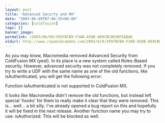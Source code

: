 ```yaml
---
layout: post
title: "Advanced Securty and MX"
date: "2003-06-09T07:06:35+06:00"
categories: [coldfusion]
tags: []
banner_image: 
permalink: /2003/06/09/395FBCB9-F3AB-A50B-869CBC0830FEABAE
oldurl: http://www.raymondcamden.com/2003/6/9/395FBCB9-F3AB-A50B-869CBC0830FEABAE
---
```


As you may know, Macromedia removed Advanced Security from ColdFusion MX (yea!). In its place is a new system called Roles-Based security. However, advanced security was not completely removed. If you try to write a UDF with the same name as one of the old functions, like isAuthenticated, you will get the following error:

Function isAuthenticated is not supported in ColdFusion MX.  

It looks like Macromedia didn't remove the old functions, but instead left special 'hooks' for them to really make it clear that they were removed. This is... well... a bit silly. I've already opened a bug report on this and hopefully it will be fixed in the next release. Another function name you may try to use: isAuthorized. This will be blocked as well.